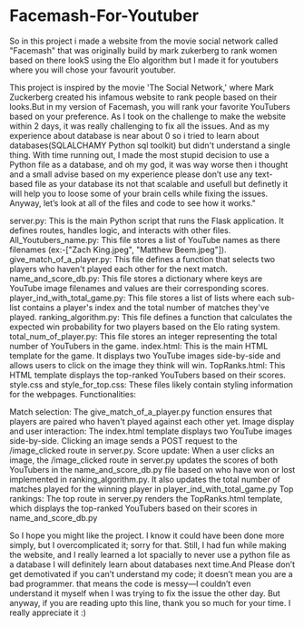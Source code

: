 # Facemash-For-Youtuber
So in this project i made a website from the movie social network called "Facemash" that was originally build by mark zukerberg to rank women based on there lookS using the Elo algorithm but I made it for youtubers where you will chose your favourit youtuber.

This project is inspired by the movie 'The Social Network,' where Mark Zuckerberg created his infamous website to rank people based on their looks.But in my version of Facemash, you will rank your favorite YouTubers based on your preference. As I took on the challenge to make the website within 2 days, it was really challenging to fix all the issues. And as my experience about database is near about 0 so i tried to learn about databases(SQLALCHAMY Python sql toolkit) but didn't understand a single thing. With time running out, I made the most stupid decision to use a Python file as a database, and oh my god, it was way worse then i thought and a small advise based on my experience please don’t use any text-based file as your database its not that scalable and usefull but definetly it will help you to loose some of your brain cells while fixing the issues. Anyway, let’s look at all of the files and code to see how it works."

server.py: This is the main Python script that runs the Flask application. It defines routes, handles logic, and interacts with other files.
All_Youtubers_name.py: This file stores a list of YouTube names as there filenames (ex:-["Zach King.jpeg", "Matthew Beem.jpeg"]).
give_match_of_a_player.py: This file defines a function that selects two players who haven't played each other for the next match.
name_and_score_db.py: This file stores a dictionary where keys are YouTube image filenames and values are their corresponding scores.
player_ind_with_total_game.py: This file stores a list of lists where each sub-list contains a player's index and the total number of matches they've played.
ranking_algorithm.py: This file defines a function that calculates the expected win probability for two players based on the Elo rating system.
total_num_of_player.py: This file stores an integer representing the total number of YouTubers in the game.
index.html: This is the main HTML template for the game. It displays two YouTube images side-by-side and allows users to click on the image they think will win.
TopRanks.html: This HTML template displays the top-ranked YouTubers based on their scores.
style.css and style_for_top.css: These files likely contain styling information for the webpages.
Functionalities:

Match selection: The give_match_of_a_player.py function ensures that players are paired who haven't played against each other yet.
Image display and user interaction: The index.html template displays two YouTube images side-by-side. Clicking an image sends a POST request to the /image_clicked route in server.py.
Score update: When a user clicks an image, the /image_clicked route in server.py updates the scores of both YouTubers in the name_and_score_db.py file based on who have won or lost implemented in ranking_algorithm.py. It also updates the total number of matches played for the winning player in player_ind_with_total_game.py
Top rankings: The top route in server.py renders the TopRanks.html template, which displays the top-ranked YouTubers based on their scores in name_and_score_db.py

So I hope you might like the project. I know it could have been done more simply, but I overcomplicated it; sorry for that. Still, I had fun while making the website, and I really learned a lot spacially to never use a python file as a database I will definitely learn about databases next time.And Please don’t get demotivated if you can’t understand my code; it doesn’t mean you are a bad programmer. that means the code is messy—I couldn’t even understand it myself when I was trying to fix the issue the other day. But anyway, if you are reading upto this line, thank you so much for your time. I really appreciate it :)
